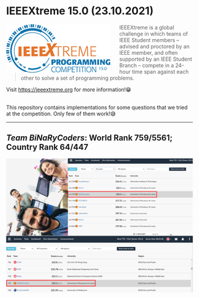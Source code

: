 # IEEEXtreme 15.0 (23.10.2021)


<a href="https://ieeextreme.org"><img src="figures/unnamed.png" alt="Raspberry Pi Logo" align="left" style="margin-right: 25px" height=130></a>

> IEEEXtreme is a global challenge in which teams of IEEE Student members – advised and proctored by an IEEE member, and often supported by an IEEE Student Branch – compete in a 24-hour time span against each other to solve a set of programming problems.

Visit https://ieeextreme.org for more information!😁<br><br>

This repository contains implementations for some questions that we tried at the competition. Only few of them work!😅

---

## *Team BiNaRyCoders*: World Rank 759/5561; Country Rank 64/447


![](figures/team.png)
